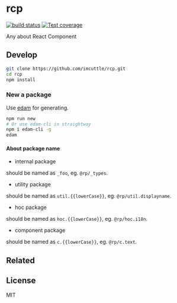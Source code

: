 # rcp

[![build status](https://img.shields.io/travis/imcuttle/rcp/master.svg?style=flat-square)](https://travis-ci.org/imcuttle/rcp)
[![Test coverage](https://img.shields.io/codecov/c/github/imcuttle/rcp.svg?style=flat-square)](https://codecov.io/github/imcuttle/rcp?branch=master)

<!--[![NPM version](https://img.shields.io/npm/v/rcp.svg?style=flat-square)](https://www.npmjs.com/package/rcp)
[![NPM Downloads](https://img.shields.io/npm/dm/rcp.svg?style=flat-square&maxAge=43200)](https://www.npmjs.com/package/rcp)-->

Any about React Component

## Develop

```bash
git clone https://github.com/imcuttle/rcp.git
cd rcp
npm install
```

### New a package

Use [edam](https://github.com/imcuttle/edam) for generating.

```bash
npm run new
# Or use edam-cli in straightway
npm i edam-cli -g
edam
```

#### About package name

- internal package

should be named as `_foo`, eg. `@rp/_types`.

- utility package

should be named as `util.{{lowerCase}}`, eg. `@rp/util.displayname`.

- hoc package

should be named as `hoc.{{lowerCase}}`, eg. `@rp/hoc.i18n`.

- component package

should be named as `c.{{lowerCase}}`, eg. `@rp/c.text`.

## Related

## License

MIT
